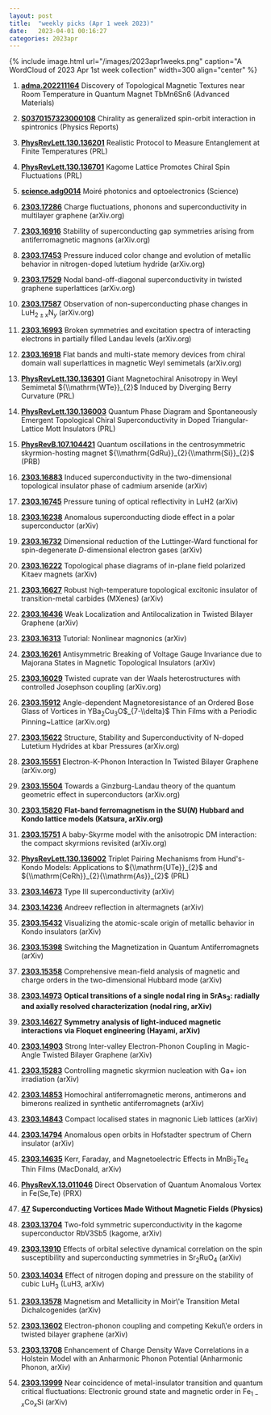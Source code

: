 ```yaml
---
layout: post
title:  "weekly picks (Apr 1 week 2023)"
date:   2023-04-01 00:16:27
categories: 2023apr
---
```



{% include image.html url="/images/2023apr1weeks.png" caption="A WordCloud of 2023 Apr 1st week collection" width=300 align="center" %}

1. **[adma.202211164](https://onlinelibrary.wiley.com/doi/abs/10.1002/adma.202211164)** Discovery of Topological Magnetic Textures near Room Temperature in Quantum Magnet TbMn6Sn6 (Advanced Materials)



1. **[S0370157323000108](https://www.sciencedirect.com/science/article/pii/S0370157323000108)** Chirality as generalized spin-orbit interaction in spintronics (Physics Reports)



1. **[PhysRevLett.130.136201](https://link.aps.org/doi/10.1103/PhysRevLett.130.136201)** Realistic Protocol to Measure Entanglement at Finite Temperatures (PRL)

1. **[PhysRevLett.130.136701](https://link.aps.org/doi/10.1103/PhysRevLett.130.136701)** Kagome Lattice Promotes Chiral Spin Fluctuations (PRL)



1. **[science.adg0014](https://www.science.org/doi/abs/10.1126/science.adg0014)** Moiré photonics and optoelectronics (Science)

1. **[2303.17286](https://arxiv.org/abs/2303.17286)** Charge fluctuations, phonons and superconductivity in multilayer graphene (arXiv.org)

1. **[2303.16916](https://arxiv.org/abs/2303.16916)** Stability of superconducting gap symmetries arising from antiferromagnetic magnons (arXiv.org)

1. **[2303.17453](https://arxiv.org/abs/2303.17453)** Pressure induced color change and evolution of metallic behavior in nitrogen-doped lutetium hydride (arXiv.org)


1. **[2303.17529](https://arxiv.org/abs/2303.17529)** Nodal band-off-diagonal superconductivity in twisted graphene superlattices (arXiv.org)

1. **[2303.17587](https://arxiv.org/abs/2303.17587)** Observation of non-superconducting phase changes in LuH$_{2\pm\text{x}}$N$_y$ (arXiv.org)



1. **[2303.16993](http://arxiv.org/abs/2303.16993)** Broken symmetries and excitation spectra of interacting electrons in partially filled Landau levels (arXiv.org)

1. **[2303.16918](http://arxiv.org/abs/2303.16918)** Flat bands and multi-state memory devices from chiral domain wall superlattices in magnetic Weyl semimetals (arXiv.org)

1. **[PhysRevLett.130.136301](https://link.aps.org/doi/10.1103/PhysRevLett.130.136301)** Giant Magnetochiral Anisotropy in Weyl Semimetal ${\\mathrm{WTe}}_{2}$ Induced by Diverging Berry Curvature (PRL)

1. **[PhysRevLett.130.136003](https://link.aps.org/doi/10.1103/PhysRevLett.130.136003)** Quantum Phase Diagram and Spontaneously Emergent Topological Chiral Superconductivity in Doped Triangular-Lattice Mott Insulators (PRL)






1. **[PhysRevB.107.104421](https://link.aps.org/doi/10.1103/PhysRevB.107.104421)** Quantum oscillations in the centrosymmetric skyrmion-hosting magnet ${\\mathrm{GdRu}}_{2}{\\mathrm{Si}}_{2}$ (PRB)



1. **[2303.16883](http://arxiv.org/abs/2303.16883)** Induced superconductivity in the two-dimensional topological insulator phase of cadmium arsenide (arXiv)

1. **[2303.16745](http://arxiv.org/abs/2303.16745)** Pressure tuning of optical reflectivity in LuH2 (arXiv)

1. **[2303.16238](http://arxiv.org/abs/2303.16238)** Anomalous superconducting diode effect in a polar superconductor (arXiv)

1. **[2303.16732](http://arxiv.org/abs/2303.16732)** Dimensional reduction of the Luttinger-Ward functional for spin-degenerate $D$-dimensional electron gases (arXiv)

1. **[2303.16222](http://arxiv.org/abs/2303.16222)** Topological phase diagrams of in-plane field polarized Kitaev magnets (arXiv)

1. **[2303.16627](http://arxiv.org/abs/2303.16627)** Robust high-temperature topological excitonic insulator of transition-metal carbides (MXenes) (arXiv)

1. **[2303.16436](http://arxiv.org/abs/2303.16436)** Weak Localization and Antilocalization in Twisted Bilayer Graphene (arXiv)

1. **[2303.16313](http://arxiv.org/abs/2303.16313)** Tutorial: Nonlinear magnonics (arXiv)

1. **[2303.16261](http://arxiv.org/abs/2303.16261)** Antisymmetric Breaking of Voltage Gauge Invariance due to Majorana States in Magnetic Topological Insulators (arXiv)






1. **[2303.16029](http://arxiv.org/abs/2303.16029)** Twisted cuprate van der Waals heterostructures with controlled Josephson coupling (arXiv.org)

1. **[2303.15912](http://arxiv.org/abs/2303.15912)** Angle-dependent Magnetoresistance of an Ordered Bose Glass of Vortices in YBa$_{2}$Cu$_{3}$O$_{7-\\delta}$ Thin Films with a Periodic Pinning~Lattice (arXiv.org)

1. **[2303.15622](http://arxiv.org/abs/2303.15622)** Structure, Stability and Superconductivity of N-doped Lutetium Hydrides at kbar Pressures (arXiv.org)

1. **[2303.15551](http://arxiv.org/abs/2303.15551)** Electron-K-Phonon Interaction In Twisted Bilayer Graphene (arXiv.org)

1. **[2303.15504](http://arxiv.org/abs/2303.15504)** Towards a Ginzburg-Landau theory of the quantum geometric effect in superconductors (arXiv.org)

1. **[2303.15820](http://arxiv.org/abs/2303.15820)** **Flat-band ferromagnetism in the SU($N$) Hubbard and Kondo lattice models (Katsura, arXiv.org)**

1. **[2303.15751](http://arxiv.org/abs/2303.15751)** A baby-Skyrme model with the anisotropic DM interaction: the compact skyrmions revisited (arXiv.org)

1. **[PhysRevLett.130.136002](https://link.aps.org/doi/10.1103/PhysRevLett.130.136002)** Triplet Pairing Mechanisms from Hund's-Kondo Models: Applications to ${\\mathrm{UTe}}_{2}$ and ${\\mathrm{CeRh}}_{2}{\\mathrm{As}}_{2}$ (PRL)




1. **[2303.14673](http://arxiv.org/abs/2303.14673)** Type III superconductivity (arXiv)

1. **[2303.14236](http://arxiv.org/abs/2303.14236)** Andreev reflection in altermagnets (arXiv)

1. **[2303.15432](http://arxiv.org/abs/2303.15432)** Visualizing the atomic-scale origin of metallic behavior in Kondo insulators (arXiv)

1. **[2303.15398](http://arxiv.org/abs/2303.15398)** Switching the Magnetization in Quantum Antiferromagnets (arXiv)

1. **[2303.15358](http://arxiv.org/abs/2303.15358)** Comprehensive mean-field analysis of magnetic and charge orders in the two-dimensional Hubbard mode (arXiv)

1. **[2303.14973](http://arxiv.org/abs/2303.14973)** **Optical transitions of a single nodal ring in SrAs$_3$: radially and axially resolved characterization (nodal ring, arXiv)**

1. **[2303.14627](http://arxiv.org/abs/2303.14627)** **Symmetry analysis of light-induced magnetic interactions via Floquet engineering (Hayami, arXiv)**

1. **[2303.14903](http://arxiv.org/abs/2303.14903)** Strong Inter-valley Electron-Phonon Coupling in Magic-Angle Twisted Bilayer Graphene (arXiv)

1. **[2303.15283](http://arxiv.org/abs/2303.15283)** Controlling magnetic skyrmion nucleation with Ga+ ion irradiation (arXiv)

1. **[2303.14853](http://arxiv.org/abs/2303.14853)** Homochiral antiferromagnetic merons, antimerons and bimerons realized in synthetic antiferromagnets (arXiv)

1. **[2303.14843](http://arxiv.org/abs/2303.14843)** Compact localised states in magnonic Lieb lattices (arXiv)

1. **[2303.14794](http://arxiv.org/abs/2303.14794)** Anomalous open orbits in Hofstadter spectrum of Chern insulator (arXiv)

1. **[2303.14635](http://arxiv.org/abs/2303.14635)** Kerr, Faraday, and Magnetoelectric Effects in MnBi$_2$Te$_4$ Thin Films (MacDonald, arXiv)






1. **[PhysRevX.13.011046](https://link.aps.org/doi/10.1103/PhysRevX.13.011046)** Direct Observation of Quantum Anomalous Vortex in Fe(Se,Te) (PRX)

1. **[47](https://physics.aps.org/articles/v16/47)** **Superconducting Vortices Made Without Magnetic Fields (Physics)**




1. **[2303.13704](http://arxiv.org/abs/2303.13704)** Two-fold symmetric superconductivity in the kagome superconductor RbV3Sb5 (kagome, arXiv)

1. **[2303.13910](http://arxiv.org/abs/2303.13910)** Effects of orbital selective dynamical correlation on the spin susceptibility and superconducting symmetries in Sr$_2$RuO$_4$ (arXiv)

1. **[2303.14034](http://arxiv.org/abs/2303.14034)** Effect of nitrogen doping and pressure on the stability of cubic LuH$_3$ (LuH3, arXiv)

1. **[2303.13578](http://arxiv.org/abs/2303.13578)** Magnetism and Metallicity in Moir\\'e Transition Metal Dichalcogenides (arXiv)

1. **[2303.13602](http://arxiv.org/abs/2303.13602)** Electron-phonon coupling and competing Kekul\\'e orders in twisted bilayer graphene (arXiv)

1. **[2303.13708](http://arxiv.org/abs/2303.13708)** Enhancement of Charge Density Wave Correlations in a Holstein Model with an Anharmonic Phonon Potential (Anharmonic Phonon, arXiv)

1. **[2303.13999](http://arxiv.org/abs/2303.13999)** Near coincidence of metal-insulator transition and quantum critical fluctuations: Electronic ground state and magnetic order in Fe$_{1-x}$Co$_{x}$Si (arXiv)



